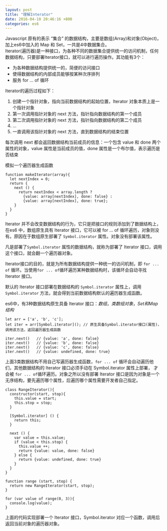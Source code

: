 ```yaml
---
layout: post
title: "理解Interator"
date: 2016-04-10 20:46:16 +800
categories: es6
---
```

Javascript 原有的表示 “集合” 的数据结构，主要是数组(Array)和对象(Object)，加上es6中加入的 Map 和 Set，一共是4中数据集合。<br>
Iterator(遍历器)是一种接口，为各种不同的数据集合提供统一的访问机制，任何数据结构，只要部署Iterator接口，就可以进行遍历操作。其功能有3个：

* 为各种数据结构提供统一的，简便的访问接口
* 使得数据结构的内部成员能够按某种次序排列
* 服务 for ... of 循环

Iterator的遍历过程如下：

1. 创建一个指针对象，指向当前数据结构的起始位置，Iterator 对象本质上是一个指针对象
2. 第一次调用指针对象的 next 方法，指针指向数据结构的第一个成员
3. 第二次调用指针对象的 next 方法，指针指向数据结构的第二个成员
4. ...
5. 一直调用该指针对象的 next 方法，直到数据结构的结束位置

每次调用 next 都会返回数据结构当前成员的信息：一个包含 value 和 done 两个属性的对象，value 属性是当前成员的值，done 属性是一个布尔值，表示遍历是否结束

模拟一个遍历器生成函数
    
    function makeIterator(array){
      let nextIndex = 0;
      return {
        next () {
          return nextIndex < array.length ?
            {value: array[nextIndex], done: false} :
            {value: array[nextIndex], done: true};
        }
      }
    }
    
 Iterator 并不会改变数据结构的行为，它只是把接口的规则添加到了数据结构上，在es6 中，数组原生具有 Iterator 接口，它可以被 for ... of 循环遍历，对象则没有。原因在于数组原生部署了 `Symbol.iterator` 属性。对象没有部署该属性。
 
 凡是部署了`Symbol.iterator` 属性的数据结构，就称为部署了 Iterator 接口，调用这个接口，就会翻一个遍历器对象。
 
 Iterator接口的目的，就是为所有数据结构提供一种统一的访问机制，即 `for ... of` 循环。当使用`for ... of`循环遍历某种数据结构时，该循环会自动寻找 Iterator 接口。
 
 默认的 Iterator 接口部署在数据结构的 `Symbol.iterator` 属性上，调用 `Symbol.iterator` 方法，就会得到当前数据结构默认的遍历器生成函数。
 
 es6中，有3种数据结构原生具备 Iterator 接口：*数组*，*类数组对象*，*Set和Map结构*
 
    let arr = ['a', 'b', 'c'];
    let iter = arr[Symbol.iterator](); // 原生具备Symbol.iterator接口(属性)，调用该方法，返回遍历器生成函数
    
    iter.next()   // {value: 'a', done: false}
    iter.next()   // {value: 'b', done: false}
    iter.next()   // {value: 'c', done: false}
    iter.next()   // {value: undefined, done: true}
    
上面3类数据结构不用自己写遍历器生成函数，`for ... of` 循环会自动遍历他们，其他数据结构的 Iterator 接口必须手动在 Symbol.iterator 属性上部署， 才会被 `for ... of`循环遍历。对象之所以没有部署 Iterator 接口是因为对象是一个无序结构，要先遍历哪个属性，后遍历哪个属性需要开发者自己指定。

    class RangeIterator(){
      constructor(start, stop){
        this.value = start;
        this.stop = stop;
      }
      
      [Symbol.iterator] () {
        return this;
      }
      
      next () {
        var value = this.value;
        if (value < this.stop) {
          this.value ++;
          return {value: value, done: false}
        } else {
          return {value: undefined, done: true}
        }
      }
    }
    
    function range (start, stop) {
      return new RangeIterator(start, stop);
    }
    
    for (var value of range(0, 3)){
      console.log(value);
    }
    
上面的代码实现部署一个 Iterator 接口，Symbol.iterator 对应一个函数，调用后返回当前对象的遍历器对象。

    